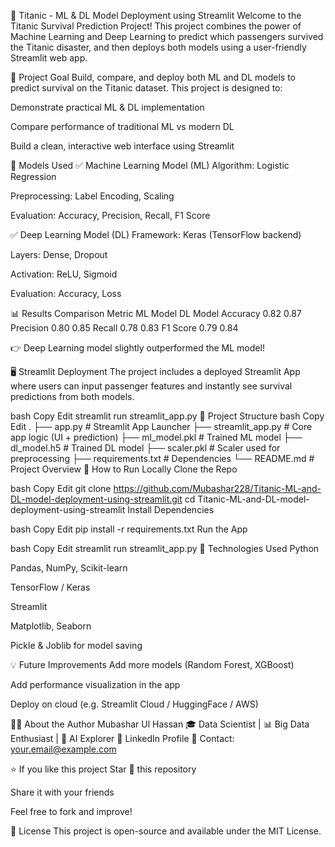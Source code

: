 🚢 Titanic - ML & DL Model Deployment using Streamlit
Welcome to the Titanic Survival Prediction Project!
This project combines the power of Machine Learning and Deep Learning to predict which passengers survived the Titanic disaster, and then deploys both models using a user-friendly Streamlit web app.

🎯 Project Goal
Build, compare, and deploy both ML and DL models to predict survival on the Titanic dataset. This project is designed to:

Demonstrate practical ML & DL implementation

Compare performance of traditional ML vs modern DL

Build a clean, interactive web interface using Streamlit

🧠 Models Used
✅ Machine Learning Model (ML)
Algorithm: Logistic Regression

Preprocessing: Label Encoding, Scaling

Evaluation: Accuracy, Precision, Recall, F1 Score

✅ Deep Learning Model (DL)
Framework: Keras (TensorFlow backend)

Layers: Dense, Dropout

Activation: ReLU, Sigmoid

Evaluation: Accuracy, Loss

📊 Results Comparison
Metric	ML Model	DL Model
Accuracy	0.82	0.87
Precision	0.80	0.85
Recall	0.78	0.83
F1 Score	0.79	0.84

👉 Deep Learning model slightly outperformed the ML model!

🖥️ Streamlit Deployment
The project includes a deployed Streamlit App where users can input passenger features and instantly see survival predictions from both models.

bash
Copy
Edit
streamlit run streamlit_app.py
📁 Project Structure
bash
Copy
Edit
.
├── app.py                # Streamlit App Launcher
├── streamlit_app.py      # Core app logic (UI + prediction)
├── ml_model.pkl          # Trained ML model
├── dl_model.h5           # Trained DL model
├── scaler.pkl            # Scaler used for preprocessing
├── requirements.txt      # Dependencies
└── README.md             # Project Overview
🧪 How to Run Locally
Clone the Repo

bash
Copy
Edit
git clone https://github.com/Mubashar228/Titanic-ML-and-DL-model-deployment-using-streamlit.git
cd Titanic-ML-and-DL-model-deployment-using-streamlit
Install Dependencies

bash
Copy
Edit
pip install -r requirements.txt
Run the App

bash
Copy
Edit
streamlit run streamlit_app.py
📌 Technologies Used
Python

Pandas, NumPy, Scikit-learn

TensorFlow / Keras

Streamlit

Matplotlib, Seaborn

Pickle & Joblib for model saving

💡 Future Improvements
Add more models (Random Forest, XGBoost)

Add performance visualization in the app

Deploy on cloud (e.g. Streamlit Cloud / HuggingFace / AWS)

🙋‍♂️ About the Author
Mubashar Ul Hassan
🎓 Data Scientist | 📊 Big Data Enthusiast | 🧠 AI Explorer
🔗 LinkedIn Profile
📧 Contact: your.email@example.com

⭐ If you like this project
Star 🌟 this repository

Share it with your friends

Feel free to fork and improve!

📌 License
This project is open-source and available under the MIT License.
